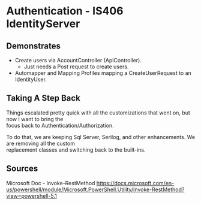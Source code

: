 # Authentication - IS406 IdentityServer

## Demonstrates

 * Create users via AccountController (ApiController).
   * Just needs a Post request to create users.
 * Automapper and Mapping Profiles mapping a CreateUserRequest to an IdentityUser.

## Taking A Step Back
Things escalated pretty quick with all the customizations that went on, but now I want to bring the  
focus back to Authentication/Authorization.  

To do that, we are keeping Sql Server, Serilog, and other enhancements. We are removing all the custom  
replacement classes and switching back to the built-ins.  

## Sources

Microsoft Doc - Invoke-RestMethod
https://docs.microsoft.com/en-us/powershell/module/Microsoft.PowerShell.Utility/Invoke-RestMethod?view=powershell-5.1  